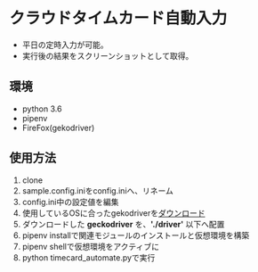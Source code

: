 # クラウドタイムカード自動入力
+ 平日の定時入力が可能。
+ 実行後の結果をスクリーンショットとして取得。

## 環境
+ python 3.6
+ pipenv
+ FireFox(gekodriver)

## 使用方法
1. clone
1. sample.config.iniをconfig.iniへ、リネーム
1. config.ini中の設定値を編集
1. 使用しているOSに合ったgekodriverを[ダウンロード](https://github.com/mozilla/geckodriver/releases)
1. ダウンロードした __geckodriver__ を、__'./driver'__ 以下へ配置
1. pipenv installで関連モジュールのインストールと仮想環境を構築
1. pipenv shellで仮想環境をアクティブに
1. python timecard_automate.pyで実行
